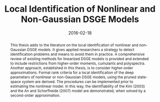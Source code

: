 ---
title: 'Local Identification of Nonlinear and Non-Gaussian DSGE Models'

# Authors
# If you created a profile for a user (e.g. the default `admin` user), write the username (folder name) here
# and it will be replaced with their full name and linked to their profile.
authors:
  - Willi Mutschler

# Author notes (optional)
#author_notes:
#  - 'Equal contribution'
#  - 'Equal contribution'

date: '2016-02-18'
doi: ''

# Schedule page publish date (NOT publication's date).
publishDate: ''

# Publication type.
# Legend: 0 = Uncategorized; 1 = Conference paper; 2 = Journal article;
# 3 = Preprint / Working Paper; 4 = Report; 5 = Book; 6 = Book section;
# 7 = Thesis; 8 = Patent
publication_types: ['5','2','7']

# Publication name and optional abbreviated publication name.
publication: PhD Thesis
publication_short: ''

abstract: This thesis adds to the literature on the local identification of nonlinear and non-Gaussian DSGE models. It gives applied researchers a strategy to detect identification problems and means to avoid them in practice. A comprehensive review of existing methods for linearized DSGE models is provided and extended to include restrictions from higher-order moments, cumulants and polyspectra. Another approach, established in this thesis, is to consider higher-order approximations. Formal rank criteria for a local identification of the deep parameters of nonlinear or non-Gaussian DSGE models, using the pruned state-space system are derived. The procedures can be implemented prior to estimating the nonlinear model. In this way, the identifiability of the Kim (2003) and the An and Schorfheide (2007) model are demonstrated, when solved by a second-order approximation.

# Summary. An optional shortened abstract.
summary: This thesis adds to the literature on the local identification of nonlinear and non-Gaussian DSGE models. It gives applied researchers a strategy to detect identification problems and means to avoid them in practice. A comprehensive review of existing methods for linearized DSGE models is provided and extended to include restrictions from higher-order moments, cumulants and polyspectra. Another approach, established in this thesis, is to consider higher-order approximations. Formal rank criteria for a local identification of the deep parameters of nonlinear or non-Gaussian DSGE models, using the pruned state-space system are derived. The procedures can be implemented prior to estimating the nonlinear model. In this way, the identifiability of the Kim (2003) and the An and Schorfheide (2007) model are demonstrated, when solved by a second-order approximation.

tags:
  - DSGE
  - identification
  - pruning
  - higher-order moments
  - cumulants
  - polyspectra
  - non-Gaussian

# Display this page in the Featured widget?
featured: false

links:
url_pdf: http://nbn-resolving.de/urn:nbn:de:hbz:6-97219489383
url_code: ''
url_dataset: ''
url_poster: ''
url_project: ''
url_slides: ''
url_source: ''
url_video: ''
url_preprint: ''

# Featured image
# To use, add an image named `featured.jpg/png` to your page's folder.
image:
  caption: ''
  focal_point: ''
  preview_only: false

# Associated Projects (optional).
#   Associate this publication with one or more of your projects.
#   Simply enter your project's folder or file name without extension.
#   E.g. `internal-project` references `content/project/internal-project/index.md`.
#   Otherwise, set `projects: []`.
projects: []

# Slides (optional).
#   Associate this publication with Markdown slides.
#   Simply enter your slide deck's filename without extension.
#   E.g. `slides: "example"` references `content/slides/example/index.md`.
#   Otherwise, set `slides: ""`.
slides: ""
---